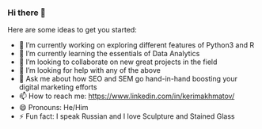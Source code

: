 ### Hi there 👋

Here are some ideas to get you started:

- 🔭 I’m currently working on exploring different features of Python3 and R
- 🌱 I’m currently learning the essentials of Data Analytics
- 👯 I’m looking to collaborate on new great projects in the field
- 🤔 I’m looking for help with any of the above
- 💬 Ask me about how SEO and SEM go hand-in-hand boosting your digital marketing efforts
- 📫 How to reach me: https://www.linkedin.com/in/kerimakhmatov/
- 😄 Pronouns: He/Him
- ⚡ Fun fact: I speak Russian and I love Sculpture and Stained Glass



<!-- Note: This is a ✨ _special_ ✨ repository because its `README.md` (this file) appears on my GitHub profile.-->
